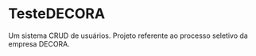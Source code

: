# TesteDECORA
Um sistema CRUD de usuários. Projeto referente ao processo seletivo da empresa DECORA.


